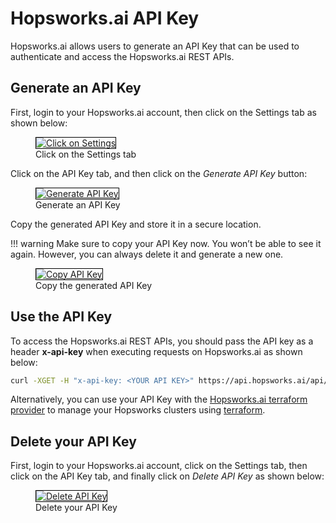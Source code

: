 # Hopsworks.ai API Key

Hopsworks.ai allows users to generate an API Key that can be used to authenticate and access the Hopsworks.ai REST APIs.

## Generate an API Key

First, login to your Hopsworks.ai account, then click on the Settings tab as shown below:

<p align="center">
  <figure>
    <a  href="../../assets/images/hopsworksai/apiKey/api-key-1.png">
      <img style="border: 1px solid #000" src="../../assets/images/hopsworksai/apiKey/api-key-1.png" alt="Click on Settings">
    </a>
    <figcaption>Click on the Settings tab</figcaption>
  </figure>
</p>

Click on the API Key tab, and then click on the *Generate API Key* button:

<p align="center">
  <figure>
    <a  href="../../assets/images/hopsworksai/apiKey/api-key-2.png">
      <img style="border: 1px solid #000" src="../../assets/images/hopsworksai/apiKey/api-key-2.png" alt="Generate API Key">
    </a>
    <figcaption>Generate an API Key</figcaption>
  </figure>
</p>

Copy the generated API Key and store it in a secure location.

!!! warning
    Make sure to copy your API Key now. You won’t be able to see it again. However, you can always delete it and generate a new one.


<p align="center">
  <figure>
    <a  href="../../assets/images/hopsworksai/apiKey/api-key-3.png">
      <img style="border: 1px solid #000" src="../../assets/images/hopsworksai/apiKey/api-key-3.png" alt="Copy API Key">
    </a>
    <figcaption>Copy the generated API Key</figcaption>
  </figure>
</p>

## Use the API Key

To access the Hopsworks.ai REST APIs, you should pass the API key as a header **x-api-key** when executing requests on Hopsworks.ai as shown below:

```bash
curl -XGET -H "x-api-key: <YOUR API KEY>" https://api.hopsworks.ai/api/clusters
```

Alternatively, you can use your API Key with the [Hopsworks.ai terraform provider](https://registry.terraform.io/providers/logicalclocks/hopsworksai/latest) to manage your Hopsworks clusters using [terraform](https://www.terraform.io/).

## Delete your API Key

First, login to your Hopsworks.ai account, click on the Settings tab, then click on the API Key tab, and finally click on *Delete API Key* as shown below:

<p align="center">
  <figure>
    <a  href="../../assets/images/hopsworksai/apiKey/api-key-4.png">
      <img style="border: 1px solid #000" src="../../assets/images/hopsworksai/apiKey/api-key-4.png" alt="Delete API Key">
    </a>
    <figcaption>Delete your API Key</figcaption>
  </figure>
</p>
 
